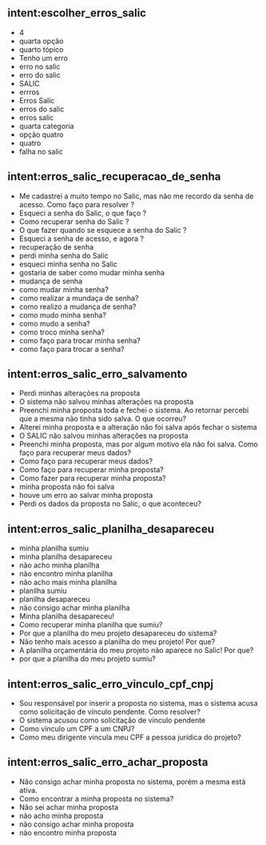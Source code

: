 ## intent:escolher_erros_salic
- 4
- quarta opção
- quarto tópico
- Tenho um erro
- erro no salic
- erro do salic
- SALIC
- errros
- Erros Salic
- erros do salic
- erros salic
- quarta categoria
- opção quatro
- quatro
- falha no salic

## intent:erros_salic_recuperacao_de_senha
- Me cadastrei a muito tempo no Salic, mas não me recordo da senha de acesso. Como faço para resolver ?
- Esqueci a senha do Salic, o que faço ?
- Como recuperar senha do Salic ?
- O que fazer quando se esquece a senha do Salic ?
- Esqueci a senha de acesso, e agora ?
- recuperação de senha
- perdi minha senha do Salic
- esqueci minha senha no Salic
- gostaria de saber como mudar minha senha
- mudança de senha
- como mudar minha senha?
- como realizar a mundaça de senha?
- como realizo a mudança de senha?
- como mudo minha senha?
- como mudo a senha?
- como troco minha senha?
- como faço para trocar minha senha?
- como faço para trocar a senha?


## intent:erros_salic_erro_salvamento
- Perdi minhas alterações na proposta
- O sistema não salvou minhas alterações na proposta
- Preenchi minha proposta toda e fechei o sistema. Ao retornar percebi que a mesma não tinha sido salva. O que ocorreu?
- Alterei minha proposta e a alteração não foi salva após fechar o sistema
- O SALIC não salvou minhas alterações na proposta
- Preenchi minha proposta, mas por algum motivo ela não foi salva. Como faço para recuperar meus dados?
- Como faço para recuperar meus dados?
- Como faço para recuperar minha proposta?
- Como fazer para recuperar minha proposta?
- minha proposta não foi salva
- houve um erro ao salvar minha proposta
- Perdi os dados da proposta no Salic, o que aconteceu?


## intent:erros_salic_planilha_desapareceu
- minha planilha sumiu
- minha planilha desapareceu
- não acho minha planilha
- não encontro minha planilha
- não acho mais minha planilha
- planilha sumiu
- planilha desapareceu
- não consigo achar minha planilha
- Minha planilha desapareceu!
- Como recuperar minha planilha que sumiu?
- Por que a planilha do meu projeto desapareceu do sistema?
- Não tenho mais acesso a planilha do meu projeto! Por que?
- A planilha orçamentária do meu projeto não aparece no Salic! Por que?
- por que a planilha do meu projeto sumiu?

## intent:erros_salic_erro_vinculo_cpf_cnpj
- Sou responsável por inserir a proposta no sistema, mas o sistema acusa como solicitação de vínculo pendente. Como resolver?
- O sistema acusou como solicitação de vínculo pendente
- Como vinculo um CPF a um CNPJ?
- Como meu dirigente vincula meu CPF a pessoa jurídica do projeto?

## intent:erros_salic_erro_achar_proposta
- Não consigo achar minha proposta no sistema, porém a mesma está ativa.
- Como encontrar a minha proposta no sistema?
- Não sei achar minha proposta
- não acho minha proposta
- não consigo achar minha proposta
- não encontro minha proposta
